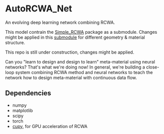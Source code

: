 # AutoRCWA_Net
An evolving deep learning network combining RCWA.

This model contrain the [Simple_RCWA](https://github.com/GuoyaoShen/Simple_RCWA) package as a submodule. Changes might be applied in this [submodule](https://github.com/GuoyaoShen/AutoRCWA_Net/tree/main/Simple_RCWA) for different geometry & material structure.

This repo is still under construction, changes might be applied.

Can you "learn to design and design to learn" meta-material using neural networks? That's what we're doing now! In general, we're building a close-loop system combining RCWA method and neural networks to teach the network how to design meta-material with continuous data flow.

## Dependencies
* numpy
* matplotlib
* scipy
* torch
* [cupy](https://cupy.dev/), for GPU acceleration of RCWA
